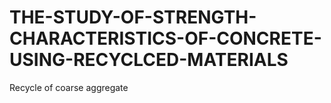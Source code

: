 # THE-STUDY-OF-STRENGTH-CHARACTERISTICS-OF-CONCRETE-USING-RECYCLCED-MATERIALS
Recycle of coarse aggregate

